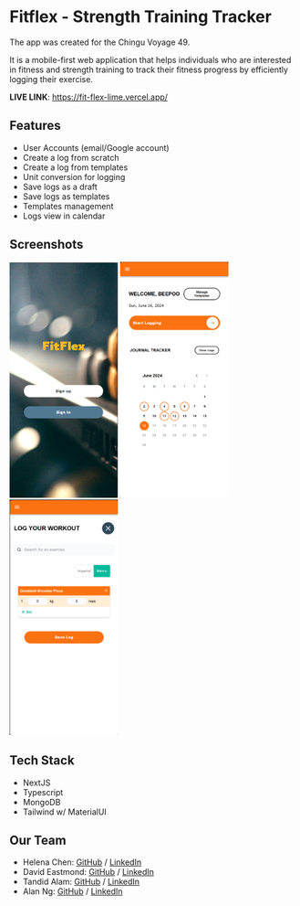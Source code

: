 # Fitflex - Strength Training Tracker

The app was created for the Chingu Voyage 49.

It is a mobile-first web application that helps individuals who are interested in fitness and strength training to track their fitness progress by efficiently logging their exercise.

<b>LIVE LINK</b>: https://fit-flex-lime.vercel.app/

## Features

- User Accounts (email/Google account)
- Create a log from scratch
- Create a log from templates
- Unit conversion for logging
- Save logs as a draft
- Save logs as templates
- Templates management
- Logs view in calendar

## Screenshots

<img src="public/images/screenshots/splash.png" width="190" />

<img src="public/images/screenshots/landing.png" width="190"/>

<img src="public/images/screenshots/logging.png" width="190" />

## Tech Stack

- NextJS
- Typescript
- MongoDB
- Tailwind w/ MaterialUI

## Our Team

- Helena Chen: [GitHub](https://github.com/helenachen03) / [LinkedIn](https://linkedin.com/in/helenachen0308)
- David Eastmond: [GitHub](https://github.com/davideastmond) / [LinkedIn](https://www.linkedin.com/in/david-eastmond-2783ab18a/)
- Tandid Alam: [GitHub](https://github.com/tandid) / [LinkedIn](https://www.linkedin.com/in/tandidalam/)
- Alan Ng: [GitHub](https://github.com/alancln) / [LinkedIn](https://linkedin.com/in/alan-cln)
